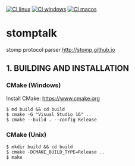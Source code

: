 [![CI linux](https://github.com/libevent/libevent/workflows/linux/badge.svg)](https://github.com/ikonopistsev/stomptalk/actions?query=workflow%3Ahosted-basic-autocache)
[![CI windows](https://github.com/libevent/libevent/workflows/windows/badge.svg)](https://github.com/ikonopistsev/stomptalk/actions?query=workflow%3Ahosted-basic-autocache)
[![CI macos](https://github.com/libevent/libevent/workflows/macos/badge.svg)](https://github.com/ikonopistsev/stomptalk/actions?query=workflow%3Ahosted-basic-autocache)

# stomptalk
stomp protocol parser http://stomp.github.io

## 1. BUILDING AND INSTALLATION
### CMake (Windows)

Install CMake: <https://www.cmake.org>

```
$ md build && cd build
$ cmake -G "Visual Studio 16" ..
$ cmake --build . --config Release
```

### CMake (Unix)

```
$ mkdir build && cd build
$ cmake -DCMAKE_BUILD_TYPE=Release ..
$ make
```
